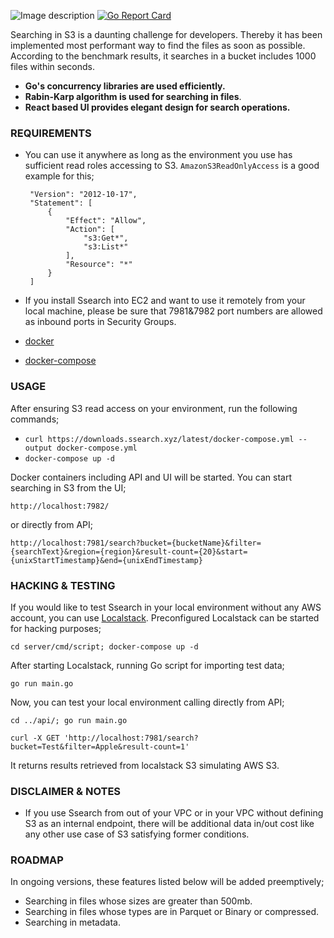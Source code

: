 ![Image description](https://ssearch.xyz/assets/logo_white_background.jpg)
[![Go Report Card](https://goreportcard.com/badge/github.com/ardaguclu/ssearch)](https://goreportcard.com/report/github.com/ardaguclu/ssearch)

Searching in S3 is a daunting challenge for developers. Thereby it has been implemented most performant way to find the files as soon as possible. 
According to the benchmark results, it searches in a bucket includes 1000 files within seconds.

* **Go's concurrency libraries are used efficiently.** 
* **Rabin-Karp algorithm is used for searching in files**.
* **React based UI provides elegant design for search operations.**

### REQUIREMENTS

* You can use it anywhere as long as the environment you use has sufficient read roles accessing to S3. `AmazonS3ReadOnlyAccess` is a good example for this;
  
       "Version": "2012-10-17",
       "Statement": [
           {
               "Effect": "Allow",
               "Action": [
                   "s3:Get*",
                   "s3:List*"
               ],
               "Resource": "*"
           }
       ]
 
 * If you install Ssearch into EC2 and want to use it remotely from your local machine, please be sure that 7981&7982 port 
 numbers are allowed as inbound ports in Security Groups.
 * [docker](https://docs.docker.com/install/)
 * [docker-compose](https://docs.docker.com/compose/install/)

### USAGE  
 After ensuring S3 read access on your environment, run the following commands;
 
 * `curl https://downloads.ssearch.xyz/latest/docker-compose.yml --output docker-compose.yml`
 * `docker-compose up -d`

Docker containers including API and UI will be started. You can start searching in S3 from the UI;

`http://localhost:7982/` 

or directly from API;

`http://localhost:7981/search?bucket={bucketName}&filter={searchText}&region={region}&result-count={20}&start={unixStartTimestamp}&end={unixEndTimestamp}`

### HACKING & TESTING

If you would like to test Ssearch in your local environment without any AWS account, you can use [Localstack](https://localstack.cloud/). 
Preconfigured Localstack can be started for hacking purposes;

`cd server/cmd/script; docker-compose up -d`

After starting Localstack, running Go script for importing test data;

`go run main.go`

Now, you can test your local environment calling directly from API;

`cd ../api/; go run main.go`

`curl -X GET 'http://localhost:7981/search?bucket=Test&filter=Apple&result-count=1'`

It returns results retrieved from localstack S3 simulating AWS S3.

### DISCLAIMER & NOTES

* If you use Ssearch from out of your VPC or in your VPC without defining S3 as an internal endpoint, there will be additional data in/out cost
like any other use case of S3 satisfying former conditions.

### ROADMAP

In ongoing versions, these features listed below will be added preemptively;

* Searching in files whose sizes are greater than 500mb.
* Searching in files whose types are in Parquet or Binary or compressed.
* Searching in metadata.